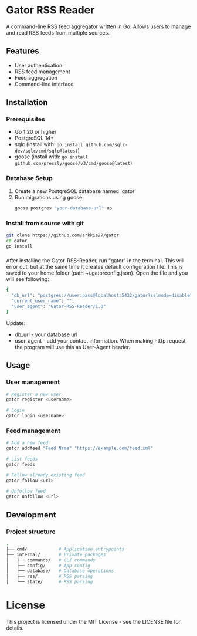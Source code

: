 # Gator RSS Reader
A command-line RSS feed aggregator written in Go. Allows users to manage and read RSS feeds from multiple sources.


## Features
- User authentication
- RSS feed management
- Feed aggregation
- Command-line interface



## Installation
### Prerequisites

- Go 1.20 or higher
- PostgreSQL 14+
- sqlc (install with: `go install github.com/sqlc-dev/sqlc/cmd/sqlc@latest`)
- goose (install with: `go install github.com/pressly/goose/v3/cmd/goose@latest`)

### Database Setup
1. Create a new PostgreSQL database named 'gator'
2. Run migrations using goose:
   ```bash
   goose postgres "your-database-url" up

### Install from source with git
```bash
git clone https://github.com/arkkis27/gator
cd gator
go install
```

###
After installing the Gator-RSS-Reader, run "gator" in the terminal. This will error out, but at the same time it creates default configuration file. This is saved to your home folder (path ~/.gatorconfig.json). Open the file and you will see following:
```bash
{
  "db_url": "postgres://user:pass@localhost:5432/gator?sslmode=disable",
  "current_user_name": "",
  "user_agent": "Gator-RSS-Reader/1.0"
}
```
Update:
 * db_url - your database url
 * user_agent - add your contact information. When making htttp request, the program will use this as User-Agent header.


## Usage

### User management
```bash
# Register a new user
gator register <username>

# Login
gator login <username>
```

### Feed management
```bash
# Add a new feed
gator addfeed "Feed Name" "https://example.com/feed.xml"

# List feeds
gator feeds

# Follow already existing feed
gator follow <url>

# Unfollow feed
gator unfollow <url>
```


## Development
### Project structure
```bash
.
├── cmd/            # Application entrypoints
├── internal/       # Private packages
│   ├── commands/   # CLI commands
│   ├── config/     # App config
│   ├── database/   # Database operations
│   ├── rss/        # RSS parsing
│   └── state/      # RSS parsing 
```




# License
This project is licensed under the MIT License - see the LICENSE file for details.
